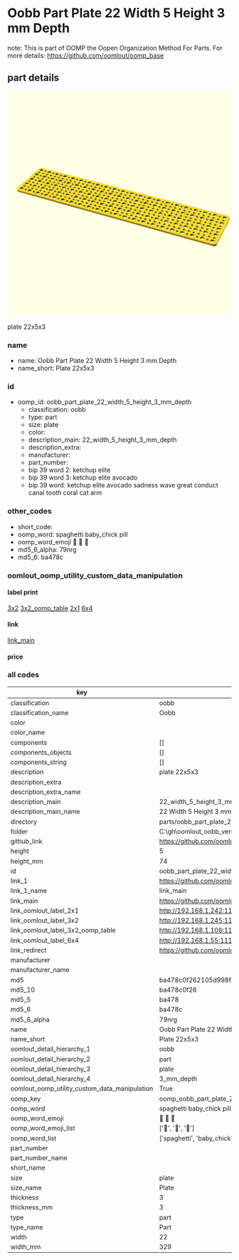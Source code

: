# Oobb Part Plate 22 Width 5 Height 3 mm Depth  

note: This is part of OOMP the Oopen Organization Method For Parts. For more details: https://github.com/oomlout/oomp_base

##  part details
  

[![](3dpr.png)](3dpr.png)

plate 22x5x3



### name
* name: Oobb Part Plate 22 Width 5 Height 3 mm Depth
* name_short: Plate 22x5x3 
### id
* oomp_id: oobb_part_plate_22_width_5_height_3_mm_depth
  * classification: oobb
  * type: part
  * size: plate
  * color: 
  * description_main: 22_width_5_height_3_mm_depth
  * description_extra: 
  * manufacturer: 
  * part_number: 
  * bip 39 word 2: ketchup elite
  * bip 39 word 3: ketchup elite avocado
  * bip 39 word: ketchup elite avocado sadness wave great conduct canal tooth coral cat arm

### other_codes
* short_code: 
* oomp_word: spaghetti baby_chick pill
* oomp_word_emoji :spaghetti: :baby_chick: :pill:
* md5_6_alpha: 79nrg
* md5_6: ba478c






### oomlout_oomp_utility_custom_data_manipulation
#### label print
[3x2](http://192.168.1.245:1112/?label=oomp%2079nrg)
[3x2_oomp_table](http://192.168.1.108:1112/?label=oomp%2079nrg)
[2x1](http://192.168.1.242:1112/?label=oomp%2079nrg)
[6x4](http://192.168.1.55:1112/?label=oomp%2079nrg)    

#### link

[link_main](https://github.com/oomlout/oomlout_oobb_version_4_generated_parts/tree/main/navigation_oomp/oobb/part/plate/22_width_5_height_3_mm_depth/part)                              

#### price







### all codes 
| key | value |  
| --- | --- |  
| classification | oobb |  
| classification_name | Oobb |  
| color |  |  
| color_name |  |  
| components | [] |  
| components_objects | [] |  
| components_string | [] |  
| description | plate 22x5x3 |  
| description_extra |  |  
| description_extra_name |  |  
| description_main | 22_width_5_height_3_mm_depth |  
| description_main_name | 22 Width 5 Height 3 mm Depth |  
| directory | parts/oobb_part_plate_22_width_5_height_3_mm_depth |  
| folder | C:\gh\oomlout_oobb_version_4_generated_parts\parts\oobb_part_plate_22_width_5_height_3_mm_depth |  
| github_link | https://github.com/oomlout/oomlout_oomp_part_src/tree/main/parts/oobb_part_plate_22_width_5_height_3_mm_depth |  
| height | 5 |  
| height_mm | 74 |  
| id | oobb_part_plate_22_width_5_height_3_mm_depth |  
| link_1 | https://github.com/oomlout/oomlout_oobb_version_4_generated_parts/tree/main/navigation_oomp/oobb/part/plate/22_width_5_height_3_mm_depth/part |  
| link_1_name | link_main |  
| link_main | https://github.com/oomlout/oomlout_oobb_version_4_generated_parts/tree/main/navigation_oomp/oobb/part/plate/22_width_5_height_3_mm_depth/part |  
| link_oomlout_label_2x1 | http://192.168.1.242:1112/?label=oomp%2079nrg |  
| link_oomlout_label_3x2 | http://192.168.1.245:1112/?label=oomp%2079nrg |  
| link_oomlout_label_3x2_oomp_table | http://192.168.1.108:1112/?label=oomp%2079nrg |  
| link_oomlout_label_6x4 | http://192.168.1.55:1112/?label=oomp%2079nrg |  
| link_redirect | https://github.com/oomlout/oomlout_oobb_version_4_generated_parts/tree/main/parts/oobb_plate_22_05_03 |  
| manufacturer |  |  
| manufacturer_name |  |  
| md5 | ba478c0f262105d998fbfbde1fd203cf |  
| md5_10 | ba478c0f26 |  
| md5_5 | ba478 |  
| md5_6 | ba478c |  
| md5_6_alpha | 79nrg |  
| name | Oobb Part Plate 22 Width 5 Height 3 mm Depth |  
| name_short | Plate 22x5x3  |  
| oomlout_detail_hierarchy_1 | oobb |  
| oomlout_detail_hierarchy_2 | part |  
| oomlout_detail_hierarchy_3 | plate |  
| oomlout_detail_hierarchy_4 | 3_mm_depth |  
| oomlout_oomp_utility_custom_data_manipulation | True |  
| oomp_key | oomp_oobb_part_plate_22_width_5_height_3_mm_depth |  
| oomp_word | spaghetti baby_chick pill |  
| oomp_word_emoji | :spaghetti: :baby_chick: :pill: |  
| oomp_word_emoji_list | [':spaghetti:', ':baby_chick:', ':pill:'] |  
| oomp_word_list | ['spaghetti', 'baby_chick', 'pill'] |  
| part_number |  |  
| part_number_name |  |  
| short_name |  |  
| size | plate |  
| size_name | Plate |  
| thickness | 3 |  
| thickness_mm | 3 |  
| type | part |  
| type_name | Part |  
| width | 22 |  
| width_mm | 329 |  
